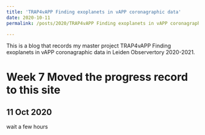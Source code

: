 ```yaml
---
title: 'TRAP4vAPP Finding exoplanets in vAPP coronagraphic data'
date: 2020-10-11
permalink: /posts/2020/TRAP4vAPP Finding exoplanets in vAPP coronagraphic data

---
```


This is a blog that records my master project TRAP4vAPP Finding exoplanets in vAPP coronagraphic data in Leiden Observertory 2020-2021.

Week 7 Moved the progress record to this site
======
11 Oct 2020
------
wait a few hours

